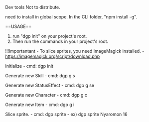 Dev tools
Not to distribute.

need to install in global scope.
In the CLI folder, "npm install -g".

==USAGE==
1) run "dgp init" on your project's root.
2) Then run the commands in your project's root.

!!!Importantant
	- To slice sprites, you need ImageMagick installed.
	- https://imagemagick.org/script/download.php


Initialize 
	- cmd: dgp init

Generate new Skill
	- cmd: dgp g s <skill name>

Generate new StatusEffect
	- cmd: dgp g se <status effect name>

Generate new Character
	- cmd: dgp g c <character name>

Generate new Item
	- cmd: dgp g i <item name>

Slice sprite.
	- cmd: dgp sprite <Filename in sprite folder> <size in pixel>
	- ex) dgp sprite Nyaromon 16